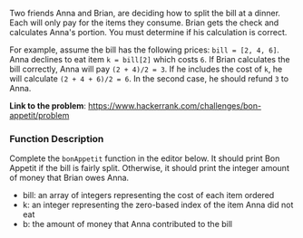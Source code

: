 Two friends Anna and Brian, are deciding how to split the bill at a dinner. Each will only pay for the items they consume. 
Brian gets the check and calculates Anna's portion. You must determine if his calculation is correct.

For example, assume the bill has the following prices: `bill = [2, 4, 6]`. Anna declines to eat item `k = bill[2]` which costs `6`. 
If Brian calculates the bill correctly, Anna will pay `(2 + 4)/2 = 3`. If he includes the cost of `k`, he will calculate `(2 + 4 + 6)/2 = 6`. 
In the second case, he should refund `3` to Anna.

**Link to the problem**: https://www.hackerrank.com/challenges/bon-appetit/problem

### Function Description
Complete the `bonAppetit` function in the editor below. 
It should print Bon Appetit if the bill is fairly split. 
Otherwise, it should print the integer amount of money that Brian owes Anna.
* bill: an array of integers representing the cost of each item ordered
* k: an integer representing the zero-based index of the item Anna did not eat
* b: the amount of money that Anna contributed to the bill